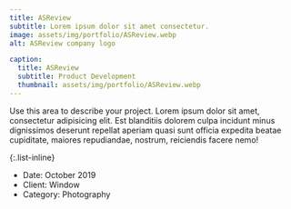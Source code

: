 ```yaml
---
title: ASReview
subtitle: Lorem ipsum dolor sit amet consectetur.
image: assets/img/portfolio/ASReview.webp
alt: ASReview company logo

caption:
  title: ASReview
  subtitle: Product Development
  thumbnail: assets/img/portfolio/ASReview.webp
---
```

Use this area to describe your project. Lorem ipsum dolor sit amet, consectetur adipisicing elit. Est blanditiis dolorem culpa incidunt minus dignissimos deserunt repellat aperiam quasi sunt officia expedita beatae cupiditate, maiores repudiandae, nostrum, reiciendis facere nemo!

{:.list-inline}
- Date: October 2019
- Client: Window
- Category: Photography

